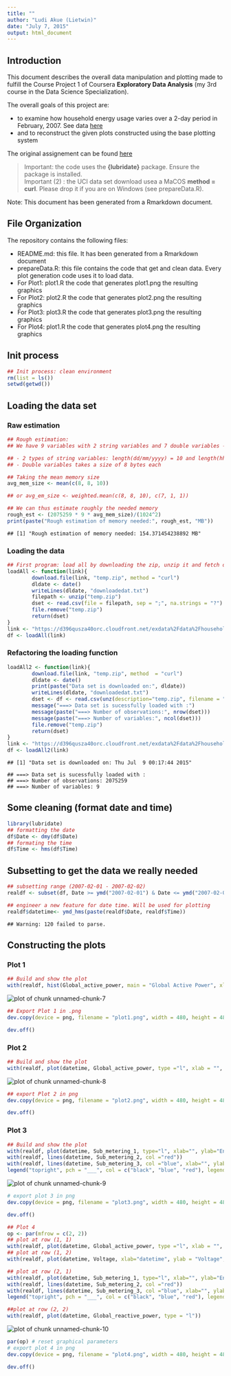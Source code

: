 ```yaml
---
title: ""
author: "Ludi Akue (Lietwin)"
date: "July 7, 2015"
output: html_document
---
```


## Introduction

This document describes the overall data manipulation and plotting made to fulfill the Course Project 1 of Coursera __Exploratory Data Analysis__ (my 3rd course in the Data Science Specialization).

The overall goals of this project are:    
* to examine how household energy usage varies over a 2-day period in February, 2007. See data [here]("https://d396qusza40orc.cloudfront.net/exdata%2Fdata%2Fhousehold_power_consumption.zip") 
* and to reconstruct the given plots constructed using the base plotting system 

The original assignement can be found [here](https://github.com/rdpeng/ExData_Plotting1/blob/master/README.md)

> Important: the code uses the __{lubridate}__ package. Ensure the package is installed.  
> Important (2) : the UCI data set download usea a MaCOS __method = curl__. Please drop it if you are on Windows (see prepareData.R). 

Note: This document has been generated from a Rmarkdown document.

## File Organization
The repository contains the following files:
* README.md: this file. It has been generated from a Rmarkdown document
* prepareData.R: this file contains the code that get and clean data. Every plot generation code uses it to load data.
* For Plot1: plot1.R the code that generates plot1.png the resulting graphics
* For Plot2: plot2.R the code that generates plot2.png the resulting graphics
* For Plot3: plot3.R the code that generates plot3.png the resulting graphics
* For Plot4: plot1.R the code that generates plot4.png the resulting graphics
 

## Init process 

```r
## Init process: clean environment
rm(list = ls())
setwd(getwd())
```
## Loading the data set

### Raw estimation

```r
## Rough estimation:
## We have 9 variables with 2 string variables and 7 double variables -- I choose 'double' for a pessimistic calculation:

## - 2 types of string variables: length(dd/mm/yyyy) = 10 and length(hh:mm:ss) = 8"
## - Double variables takes a size of 8 bytes each 

## Taking the mean memory size 
avg_mem_size <- mean(c(8, 8, 10))

## or avg_em_size <- weighted.mean(c(8, 8, 10), c(7, 1, 1))

## We can thus estimate roughly the needed memory
rough_est <- (2075259 * 9 * avg_mem_size)/(1024^2)
print(paste("Rough estimation of memory needed:", rough_est, "MB"))
```

```
## [1] "Rough estimation of memory needed: 154.371454238892 MB"
```

### Loading the data

```r
## First program: load all by downloading the zip, unzip it and fetch data
loadAll <- function(link){
        download.file(link, "temp.zip", method = "curl")
        dldate <- date()
        writeLines(dldate, "downloadedat.txt")
        filepath <- unzip("temp.zip")
        dset <- read.csv(file = filepath, sep = ";", na.strings = "?") 
        file.remove("temp.zip")
        return(dset)
}
link <- "https://d396qusza40orc.cloudfront.net/exdata%2Fdata%2Fhousehold_power_consumption.zip"
df <- loadAll(link)
```
### Refactoring the loading function
 
```r
loadAll2 <- function(link){
        download.file(link, "temp.zip", method  = "curl")
        dldate <- date()
        print(paste("Data set is downloaded on:", dldate))
        writeLines(dldate, "downloadedat.txt")
        dset <- df <- read.csv(unz(description="temp.zip", filename = "household_power_consumption.txt"), sep = ";", na.strings = "?")
        message("===> Data set is sucessfully loaded with :")
        message(paste("===> Number of observations:", nrow(dset)))
        message(paste("===> Number of variables:", ncol(dset)))
        file.remove("temp.zip")
        return(dset)
}
link <- "https://d396qusza40orc.cloudfront.net/exdata%2Fdata%2Fhousehold_power_consumption.zip"
df <- loadAll2(link)
```

```
## [1] "Data set is downloaded on: Thu Jul  9 00:17:44 2015"
```

```
## ===> Data set is sucessfully loaded with :
## ===> Number of observations: 2075259
## ===> Number of variables: 9
```

## Some cleaning (format date and time)

```r
library(lubridate)
## formatting the date
df$Date <- dmy(df$Date)
## formating the time
df$Time <- hms(df$Time)
```

## Subsetting to get the data we really needed

```r
## subsetting range (2007-02-01 - 2007-02-02)
realdf <- subset(df, Date >= ymd("2007-02-01") & Date <= ymd("2007-02-02"))

## engineer a new feature for date time. Will be used for plotting
realdf$datetime<- ymd_hms(paste(realdf$Date, realdf$Time))
```

```
## Warning: 120 failed to parse.
```
## Constructing the plots

### Plot 1

```r
## Build and show the plot
with(realdf, hist(Global_active_power, main = "Global Active Power", xlab = "Global Active Power (kilowatts)", col = "red"))
```

![plot of chunk unnamed-chunk-7](figure/unnamed-chunk-7-1.png) 

```r
## Export Plot 1 in .png
dev.copy(device = png, filename = "plot1.png", width = 480, height = 480)
```


```r
dev.off()
```

### Plot 2


```r
## Build and show the plot
with(realdf, plot(datetime, Global_active_power, type ="l", xlab = "", ylab = "Global Active Power (kilowatts)"))
```

![plot of chunk unnamed-chunk-8](figure/unnamed-chunk-8-1.png) 

```r
## export Plot 2 in png
dev.copy(device = png, filename = "plot2.png", width = 480, height = 480)
```


```r
dev.off()
```

### Plot 3

```r
## Build and show the plot
with(realdf, plot(datetime, Sub_metering_1, type="l", xlab="", ylab="Energy sub metering"))
with(realdf, lines(datetime, Sub_metering_2, col ="red"))
with(realdf, lines(datetime, Sub_metering_3, col ="blue", xlab="", ylab=""))
legend("topright", pch = "___", col = c("black", "blue", "red"), legend = c("Sub_metering_1", "Sub_metering_2", "Sub_metering_3"))
```

![plot of chunk unnamed-chunk-9](figure/unnamed-chunk-9-1.png) 

```r
# export plot 3 in png
dev.copy(device = png, filename = "plot3.png", width = 480, height = 480)
```


```r
dev.off()
```



```r
## Plot 4
op <- par(mfrow = c(2, 2))
## plot at row (1, 1)
with(realdf, plot(datetime, Global_active_power, type ="l", xlab = "", ylab = "Global Active Power (kilowatts)"))
## plot at row (1, 2)
with(realdf, plot(datetime, Voltage, xlab="datetime", ylab = "Voltage", type = "l"))

## plot at row (2, 1)
with(realdf, plot(datetime, Sub_metering_1, type="l", xlab="", ylab="Energy sub metering"))
with(realdf, lines(datetime, Sub_metering_2, col ="red"))
with(realdf, lines(datetime, Sub_metering_3, col ="blue", xlab="", ylab=""))
legend("topright", pch = "___", col = c("black", "blue", "red"), legend = c("Sub_metering_1", "Sub_metering_2", "Sub_metering_3"))

##plot at row (2, 2)
with(realdf, plot(datetime, Global_reactive_power, type = "l"))
```

![plot of chunk unnamed-chunk-10](figure/unnamed-chunk-10-1.png) 

```r
par(op) # reset graphical parameters
# export plot 4 in png
dev.copy(device = png, filename = "plot4.png", width = 480, height = 480)
```

```r
dev.off()
```

